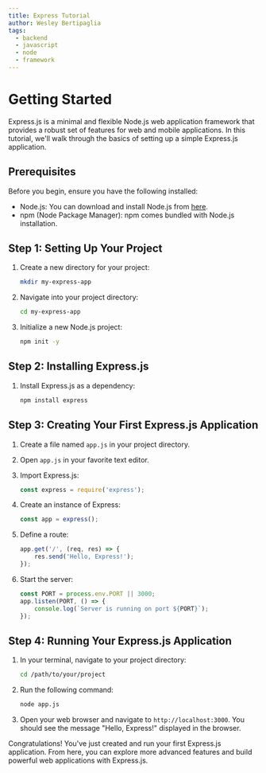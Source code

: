 ```yaml
---
title: Express Tutorial
author: Wesley Bertipaglia
tags:
  - backend
  - javascript
  - node
  - framework
---
```

# Getting Started

Express.js is a minimal and flexible Node.js web application framework that provides a robust set of features for web and mobile applications. In this tutorial, we'll walk through the basics of setting up a simple Express.js application.

## Prerequisites

Before you begin, ensure you have the following installed:

- Node.js: You can download and install Node.js from [here](https://nodejs.org/).
- npm (Node Package Manager): npm comes bundled with Node.js installation.

## Step 1: Setting Up Your Project

1. Create a new directory for your project:

    ```bash
    mkdir my-express-app
    ```

2. Navigate into your project directory:

    ```bash
    cd my-express-app
    ```

3. Initialize a new Node.js project:

    ```bash
    npm init -y
    ```

## Step 2: Installing Express.js

1. Install Express.js as a dependency:

    ```bash
    npm install express
    ```

## Step 3: Creating Your First Express.js Application

1. Create a file named `app.js` in your project directory.

2. Open `app.js` in your favorite text editor.

3. Import Express.js:

    ```javascript
    const express = require('express');
    ```

4. Create an instance of Express:

    ```javascript
    const app = express();
    ```

5. Define a route:

    ```javascript
    app.get('/', (req, res) => {
        res.send('Hello, Express!');
    });
    ```

6. Start the server:

    ```javascript
    const PORT = process.env.PORT || 3000;
    app.listen(PORT, () => {
        console.log(`Server is running on port ${PORT}`);
    });
    ```

## Step 4: Running Your Express.js Application

1. In your terminal, navigate to your project directory:

    ```bash
    cd /path/to/your/project
    ```

2. Run the following command:

    ```bash
    node app.js
    ```

3. Open your web browser and navigate to `http://localhost:3000`. You should see the message "Hello, Express!" displayed in the browser.

Congratulations! You've just created and run your first Express.js application. From here, you can explore more advanced features and build powerful web applications with Express.js.
